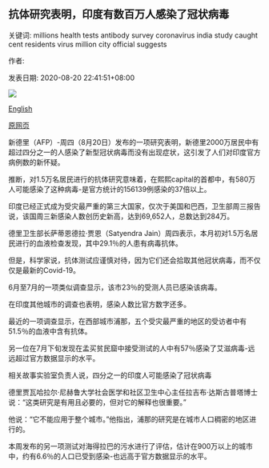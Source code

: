 ## 抗体研究表明，印度有数百万人感染了冠状病毒

关键词: millions health tests antibody survey coronavirus india study caught cent residents virus million city official suggests

作者: 

发表日期: 2020-08-20 22:41:51+08:00

![](https://www.straitstimes.com/sites/default/files/styles/x_large/public/articles/2020/08/20/tl-india-a-200820.jpg?itok=NORBv4p0)

[English](Millions%20more%20in%20India%20may%20have%20caught%20coronavirus%2C%20antibody%20study%20suggests.md)

[原网页](https://www.straitstimes.com/asia/south-asia/india-study-suggests-millions-more-may-have-caught-coronavirus)

新德里（AFP）-周四（8月20日）发布的一项研究表明，新德里2000万居民中有超过四分之一的人感染了新型冠状病毒而没有出现症状，这引发了人们对印度官方病例数的新怀疑。

推断，对1.5万名居民进行的抗体研究意味着，在熙熙capital的首都中，有580万人可能感染了这种病毒-是官方统计的156139例感染的37倍以上。

印度已经正式成为受灾最严重的第三大国家，仅次于美国和巴西，卫生部周三报告说，该国周三新感染人数创历史新高，达到69,652人，总数达到284万。

德里卫生部长萨蒂恩德拉·贾恩（Satyendra Jain）周四表示，本月初对1.5万名居民进行的血液检查发现，其中29.1％的人患有病毒抗体。

但是，科学家说，抗体测试应谨慎对待，因为它们还会拾取其他冠状病毒，而不仅仅是最新的Covid-19。

6月至7月的一项类似调查显示，该市23％的受测人员已感染该病毒。

在印度其他城市的调查也表明，感染人数比官方数字还多。

最近的一项调查显示，在西部城市浦那，五个受灾最严重的地区的受访者中有51.5％的血液中含有抗体。

另一位在7月下旬发现在孟买贫民窟中接受测试的人中有57％感染了艾滋病毒-远远超过官方数据显示的水平。

相关故事实验室负责人说，四分之一的印度人可能感染了冠状病毒

德里贾瓦哈拉尔·尼赫鲁大学社会医学和社区卫生中心主任拉吉布·达斯古普塔博士说：“这类研究是有用且必要的，但对它的解释也很重要。”

他说：“它不能应用于整个城市。”他指出，浦那的研究是在城市人口稠密的地区进行的。

本周发布的另一项测试对海得拉巴的污水进行了评估，估计在900万以上的城市中，约有6.6％的人口已受到感染-也远高于官方数据显示的水平。